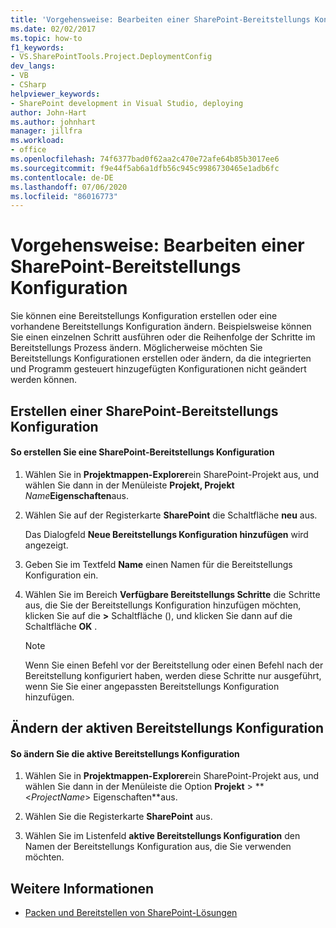```yaml
---
title: 'Vorgehensweise: Bearbeiten einer SharePoint-Bereitstellungs Konfiguration | Microsoft-Dokumentation'
ms.date: 02/02/2017
ms.topic: how-to
f1_keywords:
- VS.SharePointTools.Project.DeploymentConfig
dev_langs:
- VB
- CSharp
helpviewer_keywords:
- SharePoint development in Visual Studio, deploying
author: John-Hart
ms.author: johnhart
manager: jillfra
ms.workload:
- office
ms.openlocfilehash: 74f6377bad0f62aa2c470e72afe64b85b3017ee6
ms.sourcegitcommit: f9e44f5ab6a1dfb56c945c9986730465e1adb6fc
ms.contentlocale: de-DE
ms.lasthandoff: 07/06/2020
ms.locfileid: "86016773"
---
```

# <a name="how-to-edit-a-sharepoint-deployment-configuration"></a>Vorgehensweise: Bearbeiten einer SharePoint-Bereitstellungs Konfiguration
  Sie können eine Bereitstellungs Konfiguration erstellen oder eine vorhandene Bereitstellungs Konfiguration ändern. Beispielsweise können Sie einen einzelnen Schritt ausführen oder die Reihenfolge der Schritte im Bereitstellungs Prozess ändern. Möglicherweise möchten Sie Bereitstellungs Konfigurationen erstellen oder ändern, da die integrierten und Programm gesteuert hinzugefügten Konfigurationen nicht geändert werden können.

## <a name="create-a-sharepoint-deployment-configuration"></a>Erstellen einer SharePoint-Bereitstellungs Konfiguration

#### <a name="to-create-a-sharepoint-deployment-configuration"></a>So erstellen Sie eine SharePoint-Bereitstellungs Konfiguration

1. Wählen Sie in **Projektmappen-Explorer**ein SharePoint-Projekt aus, und wählen Sie dann in der Menüleiste **Projekt, Projekt** _Name_**Eigenschaften**aus.

2. Wählen Sie auf der Registerkarte **SharePoint** die Schaltfläche **neu** aus.

     Das Dialogfeld **Neue Bereitstellungs Konfiguration hinzufügen** wird angezeigt.

3. Geben Sie im Textfeld **Name** einen Namen für die Bereitstellungs Konfiguration ein.

4. Wählen Sie im Bereich **Verfügbare Bereitstellungs Schritte** die Schritte aus, die Sie der Bereitstellungs Konfiguration hinzufügen möchten, klicken Sie auf die **>** Schaltfläche (), und klicken Sie dann auf die Schaltfläche **OK** .

    > [!NOTE]
    > Wenn Sie einen Befehl vor der Bereitstellung oder einen Befehl nach der Bereitstellung konfiguriert haben, werden diese Schritte nur ausgeführt, wenn Sie Sie einer angepassten Bereitstellungs Konfiguration hinzufügen.

## <a name="change-the-active-deployment-configuration"></a>Ändern der aktiven Bereitstellungs Konfiguration

#### <a name="to-change-the-active-deployment-configuration"></a>So ändern Sie die aktive Bereitstellungs Konfiguration

1. Wählen Sie in **Projektmappen-Explorer**ein SharePoint-Projekt aus, und wählen Sie dann in der Menüleiste die Option **Projekt**  >  ** \<*ProjectName*> Eigenschaften**aus.

2. Wählen Sie die Registerkarte **SharePoint** aus.

3. Wählen Sie im Listenfeld **aktive Bereitstellungs Konfiguration** den Namen der Bereitstellungs Konfiguration aus, die Sie verwenden möchten.

## <a name="see-also"></a>Weitere Informationen
- [Packen und Bereitstellen von SharePoint-Lösungen](../sharepoint/packaging-and-deploying-sharepoint-solutions.md)
